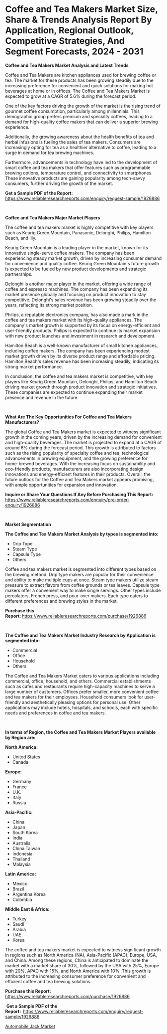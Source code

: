 <p><h1>Coffee and Tea Makers Market Size, Share & Trends Analysis Report By Application, Regional Outlook, Competitive Strategies, And Segment Forecasts, 2024 - 2031</h1></p><p><strong>Coffee and Tea Makers Market Analysis and Latest Trends</strong></p>
<p><p>Coffee and Tea Makers are kitchen appliances used for brewing coffee or tea. The market for these products has been growing steadily due to the increasing preference for convenient and quick solutions for making hot beverages at home or in offices. The Coffee and Tea Makers Market is expected to grow at a CAGR of 5.6% during the forecast period.</p><p>One of the key factors driving the growth of the market is the rising trend of gourmet coffee consumption, particularly among millennials. This demographic group prefers premium and specialty coffees, leading to a demand for high-quality coffee makers that can deliver a superior brewing experience.</p><p>Additionally, the growing awareness about the health benefits of tea and herbal infusions is fueling the sales of tea makers. Consumers are increasingly opting for tea as a healthier alternative to coffee, leading to a surge in demand for tea brewing machines.</p><p>Furthermore, advancements in technology have led to the development of smart coffee and tea makers that offer features such as programmable brewing options, temperature control, and connectivity to smartphones. These innovative products are gaining popularity among tech-savvy consumers, further driving the growth of the market.</p></p>
<p><strong>Get a Sample PDF of the Report:&nbsp;</strong> <a href="https://www.reliableresearchreports.com/enquiry/request-sample/1926886">https://www.reliableresearchreports.com/enquiry/request-sample/1926886</a></p>
<p>&nbsp;</p>
<p><strong>Coffee and Tea Makers Major Market Players</strong></p>
<p><p>The coffee and tea makers market is highly competitive with key players such as Keurig Green Mountain, Panasonic, Delonghi, Philips, Hamilton Beach, and Illy. </p><p>Keurig Green Mountain is a leading player in the market, known for its innovative single-serve coffee makers. The company has been experiencing steady market growth, driven by increasing consumer demand for convenience and quality coffee. Keurig Green Mountain's future growth is expected to be fueled by new product developments and strategic partnerships.</p><p>Delonghi is another major player in the market, offering a wide range of coffee and espresso machines. The company has been expanding its market presence globally and focusing on product innovation to stay competitive. Delonghi's sales revenue has been growing steadily over the years, reflecting its strong market position.</p><p>Philips, a reputable electronics company, has also made a mark in the coffee and tea makers market with its high-quality appliances. The company's market growth is supported by its focus on energy-efficient and user-friendly products. Philips is expected to continue its market expansion with new product launches and investment in research and development.</p><p>Hamilton Beach is a well-known manufacturer of small kitchen appliances, including coffee makers. The company has been experiencing modest market growth driven by its diverse product range and affordable pricing. Hamilton Beach's sales revenue has been increasing steadily, indicating its strong market performance.</p><p>In conclusion, the coffee and tea makers market is competitive, with key players like Keurig Green Mountain, Delonghi, Philips, and Hamilton Beach driving market growth through product innovation and strategic initiatives. These companies are expected to continue expanding their market presence and revenue in the future.</p></p>
<p>&nbsp;</p>
<p><strong>What Are The Key Opportunities For Coffee and Tea Makers Manufacturers?</strong></p>
<p><p>The global Coffee and Tea Makers market is expected to witness significant growth in the coming years, driven by the increasing demand for convenient and high-quality beverages. The market is projected to expand at a CAGR of around 6% during the forecast period. This growth is attributed to factors such as the rising popularity of specialty coffee and tea, technological advancements in brewing equipment, and the growing preference for home-brewed beverages. With the increasing focus on sustainability and eco-friendly products, manufacturers are also incorporating design innovations and energy-efficient features in their products. Overall, the future outlook for the Coffee and Tea Makers market appears promising, with ample opportunities for expansion and innovation.</p></p>
<p><strong>Inquire or Share Your Questions If Any Before Purchasing This Report:</strong> <a href="https://www.reliableresearchreports.com/enquiry/pre-order-enquiry/1926886">https://www.reliableresearchreports.com/enquiry/pre-order-enquiry/1926886</a></p>
<p>&nbsp;</p>
<p><strong>Market Segmentation</strong></p>
<p><strong>The Coffee and Tea Makers Market Analysis by types is segmented into:</strong></p>
<p><ul><li>Drip Type</li><li>Steam Type</li><li>Capsule Type</li><li>Others</li></ul></p>
<p><p>Coffee and tea makers market is segmented into different types based on the brewing method. Drip type makers are popular for their convenience and ability to make multiple cups at once. Steam type makers utilize steam pressure to extract flavors from coffee grounds or tea leaves. Capsule type makers offer a convenient way to make single servings. Other types include percolators, French press, and pour-over makers. Each type caters to different preferences and brewing styles in the market.</p></p>
<p><strong>Purchase this Report:&nbsp;</strong><a href="https://www.reliableresearchreports.com/purchase/1926886">https://www.reliableresearchreports.com/purchase/1926886</a></p>
<p>&nbsp;</p>
<p><strong>The Coffee and Tea Makers Market Industry Research by Application is segmented into:</strong></p>
<p><ul><li>Commercial</li><li>Office</li><li>Household</li><li>Others</li></ul></p>
<p><p>The Coffee and Tea Makers Market caters to various applications including commercial, office, household, and others. Commercial establishments such as cafes and restaurants require high-capacity machines to serve a large number of customers. Offices prefer smaller, more convenient coffee and tea makers for their employees. Household consumers look for user-friendly and aesthetically pleasing options for personal use. Other applications may include hotels, hospitals, and schools, each with specific needs and preferences in coffee and tea makers.</p></p>
<p>&nbsp;</p>
<p><strong>In terms of Region, the Coffee and Tea Makers Market Players available by Region are:</strong></p>
<p>
    <p> <strong> North America: </strong>
        <ul>
            <li>United States</li>
            <li>Canada</li>
        </ul>
        </p> 
    <p> <strong> Europe: </strong>
        <ul>
            <li>Germany</li>
            <li>France</li>
            <li>U.K.</li>
            <li>Italy</li>
            <li>Russia</li>
        </ul>
        </p> 
    <p> <strong> Asia-Pacific: </strong>
        <ul>
            <li>China</li>
            <li>Japan</li>
            <li>South Korea</li>
            <li>India</li>
            <li>Australia</li>
            <li>China Taiwan</li>
            <li>Indonesia</li>
            <li>Thailand</li>
            <li>Malaysia</li>
        </ul>
        </p> 
    <p> <strong> Latin America: </strong>
        <ul>
            <li>Mexico</li>
            <li>Brazil</li>
            <li>Argentina Korea</li>
            <li>Colombia</li>
        </ul>
        </p> 
    <p> <strong> Middle East & Africa: </strong>
        <ul>
            <li>Turkey</li>
            <li>Saudi</li>
            <li>Arabia</li>
            <li>UAE</li>
            <li>Korea</li>
        </ul>
    </p>
    </p>
<p><p>The coffee and tea makers market is expected to witness significant growth in regions such as North America (NA), Asia-Pacific (APAC), Europe, USA, and China. Among these regions, China is anticipated to dominate the market with a market share of 30%, followed by the USA with 25%, Europe with 20%, APAC with 15%, and North America with 10%. This growth is attributed to the increasing consumer preference for convenient and efficient coffee and tea brewing solutions.</p></p>
<p><strong>Purchase this Report: </strong><a href="https://www.reliableresearchreports.com/purchase/1926886">https://www.reliableresearchreports.com/purchase/1926886</a></p>
<p>&nbsp;<strong>Get a Sample PDF of the Report:&nbsp;&nbsp;</strong><a href="https://www.reliableresearchreports.com/enquiry/request-sample/1926886">https://www.reliableresearchreports.com/enquiry/request-sample/1926886</a></p>
<p><strong></strong></p>
<p><p><a href="https://frill-swim-3cd.notion.site/Automobile-Jack-Market-Size-Growth-Outlook-from-2024-to-2031-projecting-at-Market-s-Trends-Analysi-f37060f19e7548118231b4713a9ba9cb">Automobile Jack Market</a></p></p>